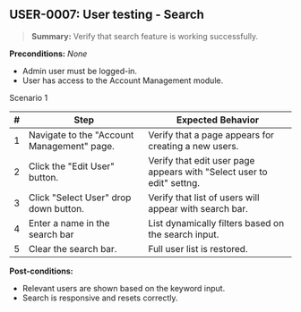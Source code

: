## **USER-0007:** User testing - Search  

> **Summary:** Verify that search feature is working successfully.  <br>

**Preconditions:** _None_  

 - Admin user must be logged-in.
 - User has access to the Account Management module.

Scenario 1 

 | \# | Step | Expected Behavior | 
 |----|------|-------------------| 
 |  1 | Navigate to the "Account Management" page.          | Verify that a page appears for creating a new users.   | 
 |  2 | Click the "Edit User" button.                       | Verify that edit user page appears with "Select user to edit" settng. | 
 |  3 | Click "Select User" drop down button.               | Verify that list of users will appear with search bar. |  
 |  4 | Enter a name in the search bar                      | List dynamically filters based on the search input. |   
 |  5 | Clear the search bar.                               | Full user list is restored. | 

**Post-conditions:**  

 - Relevant users are shown based on the keyword input.
 - Search is responsive and resets correctly. 
